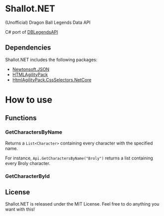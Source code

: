 # Shallot.NET
(Unofficial) Dragon Ball Legends Data API

C# port of [DBLegendsAPI](https://github.com/feijoes/DBlegendsAPI)

## Dependencies
Shallot.NET includes the following packages:
- [Newtonsoft.JSON](https://github.com/JamesNK/Newtonsoft.Json/tree/master)
- [HTMLAgilityPack](https://github.com/zzzprojects/html-agility-pack/tree/master)
- [HtmlAgilityPack.CssSelectors.NetCore](https://github.com/trenoncourt/HtmlAgilityPack.CssSelectors.NetCore)

# How to use
## Functions

### GetCharactersByName

Returns a ```List<Character>``` containing every character with the specified name.

For instance, ```Api.GetCharactersByName("Broly")``` returns a list containing every Broly character.

### GetCharacterById

## License

Shallot.NET is released under the MIT License. Feel free to do anything you want with this!

